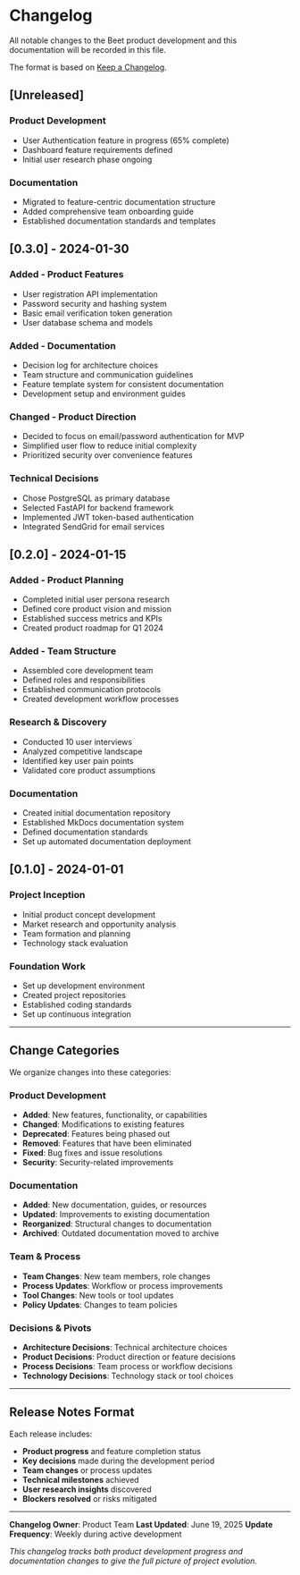 # Changelog

All notable changes to the Beet product development and this documentation will be recorded in this file.

The format is based on [Keep a Changelog](https://keepachangelog.com/en/1.0.0/).

## [Unreleased]

### Product Development

- User Authentication feature in progress (65% complete)
- Dashboard feature requirements defined
- Initial user research phase ongoing

### Documentation

- Migrated to feature-centric documentation structure
- Added comprehensive team onboarding guide
- Established documentation standards and templates

## [0.3.0] - 2024-01-30

### Added - Product Features

- User registration API implementation
- Password security and hashing system
- Basic email verification token generation
- User database schema and models

### Added - Documentation

- Decision log for architecture choices
- Team structure and communication guidelines
- Feature template system for consistent documentation
- Development setup and environment guides

### Changed - Product Direction

- Decided to focus on email/password authentication for MVP
- Simplified user flow to reduce initial complexity
- Prioritized security over convenience features

### Technical Decisions

- Chose PostgreSQL as primary database
- Selected FastAPI for backend framework
- Implemented JWT token-based authentication
- Integrated SendGrid for email services

## [0.2.0] - 2024-01-15

### Added - Product Planning

- Completed initial user persona research
- Defined core product vision and mission
- Established success metrics and KPIs
- Created product roadmap for Q1 2024

### Added - Team Structure

- Assembled core development team
- Defined roles and responsibilities
- Established communication protocols
- Created development workflow processes

### Research & Discovery

- Conducted 10 user interviews
- Analyzed competitive landscape
- Identified key user pain points
- Validated core product assumptions

### Documentation

- Created initial documentation repository
- Established MkDocs documentation system
- Defined documentation standards
- Set up automated documentation deployment

## [0.1.0] - 2024-01-01

### Project Inception

- Initial product concept development
- Market research and opportunity analysis
- Team formation and planning
- Technology stack evaluation

### Foundation Work

- Set up development environment
- Created project repositories
- Established coding standards
- Set up continuous integration

---

## Change Categories

We organize changes into these categories:

### Product Development

- **Added**: New features, functionality, or capabilities
- **Changed**: Modifications to existing features
- **Deprecated**: Features being phased out
- **Removed**: Features that have been eliminated
- **Fixed**: Bug fixes and issue resolutions
- **Security**: Security-related improvements

### Documentation

- **Added**: New documentation, guides, or resources
- **Updated**: Improvements to existing documentation
- **Reorganized**: Structural changes to documentation
- **Archived**: Outdated documentation moved to archive

### Team & Process

- **Team Changes**: New team members, role changes
- **Process Updates**: Workflow or process improvements
- **Tool Changes**: New tools or tool updates
- **Policy Updates**: Changes to team policies

### Decisions & Pivots

- **Architecture Decisions**: Technical architecture choices
- **Product Decisions**: Product direction or feature decisions
- **Process Decisions**: Team process or workflow decisions
- **Technology Decisions**: Technology stack or tool choices

---

## Release Notes Format

Each release includes:

- **Product progress** and feature completion status
- **Key decisions** made during the development period
- **Team changes** or process updates
- **Technical milestones** achieved
- **User research insights** discovered
- **Blockers resolved** or risks mitigated

---

**Changelog Owner**: Product Team
**Last Updated**: June 19, 2025
**Update Frequency**: Weekly during active development

*This changelog tracks both product development progress and documentation changes to give the full picture of project evolution.*
